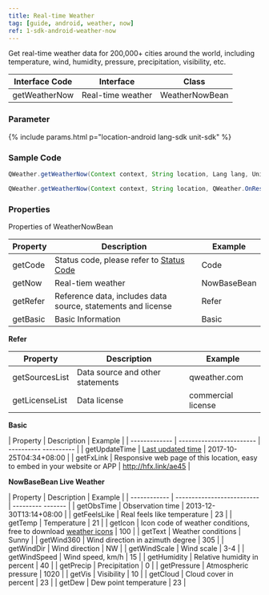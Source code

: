 ```yaml
---
title: Real-time Weather
tag: [guide, android, weather, now]
ref: 1-sdk-android-weather-now
---
```


Get real-time weather data for 200,000+ cities around the world, including temperature, wind, humidity, pressure, precipitation, visibility, etc.


| Interface Code| Interface  | Class |
| ------------ | ------------- | -------------- |
| getWeatherNow| Real-time weather  | WeatherNowBean |

### Parameter

{% include params.html p="location-android lang-sdk unit-sdk" %}

### Sample Code

```java
QWeather.getWeatherNow(Context context, String location, Lang lang, Unit unit,QWeather.OnResultWeatherNowListener listener);

QWeather.getWeatherNow(Context context, String location, QWeather.OnResultWeatherNowListener listener);
```

### Properties

Properties of WeatherNowBean

| Property | Description | Example |
| -------- | -------------------------- | ----------- |
| getCode | Status code, please refer to [Status Code](/en/docs/resource/status-code/) | Code |
| getNow | Real-tiem weather | NowBaseBean |
| getRefer | Reference data, includes data source, statements and license | Refer |
| getBasic | Basic Information | Basic |

**Refer**

| Property | Description | Example |
| -------------- | ------------ | ------------------ |
| getSourcesList | Data source and other statements | qweather.com |
| getLicenseList | Data license | commercial license |

**Basic**

| Property | Description | Example |
| ------------- | ------------------------ | ---------- ---------- |
| getUpdateTime | [Last updated time](/en/docs/resource/glossary#update-time) | 2017-10-25T04:34+08:00 |
| getFxLink | Responsive web page of this location, easy to embed in your website or APP | http://hfx.link/ae45 |

**NowBaseBean Live Weather**

| Property | Description | Example |
| ------------ | -------------------------- | --------- ------- |
| getObsTime | Observation time | 2013-12-30T13:14+08:00 |
| getFeelsLike | Real feels like temperature | 23 |
| getTemp | Temperature | 21 |
| getIcon | Icon code of weather conditions, free to download [weather icons](/en/docs/resource/icons/) | 100 |
| getText | Weather conditions | Sunny |
| getWind360 | Wind direction in azimuth degree | 305 |
| getWindDir | Wind direction | NW |
| getWindScale | Wind scale | 3-4 |
| getWindSpeed ​​| Wind speed, km/h | 15 |
| getHumidity | Relative humidity in percent | 40 |
| getPrecip | Precipitation | 0 |
| getPressure | Atmospheric pressure | 1020 |
| getVis | Visibility | 10 |
| getCloud | Cloud cover in percent | 23 |
| getDew | Dew point temperature | 23 |
